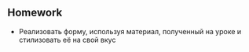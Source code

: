 ##  Homework

- Реализовать форму, используя материал, полученный на уроке и стилизовать её на свой вкус